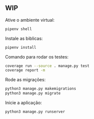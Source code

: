 ## WIP

Ative o ambiente virtual:
```bash
pipenv shell
```

Instale as biblicas:
```bash
pipenv install
```

Comando para rodar os testes:
```bash
coverage run --source . manage.py test
coverage report -m
```

Rode as migrações:
```bash
python3 manage.py makemigrations
python3 manage.py migrate
```

Inicie a aplicação:
```bash
python3 manage.py runserver
```